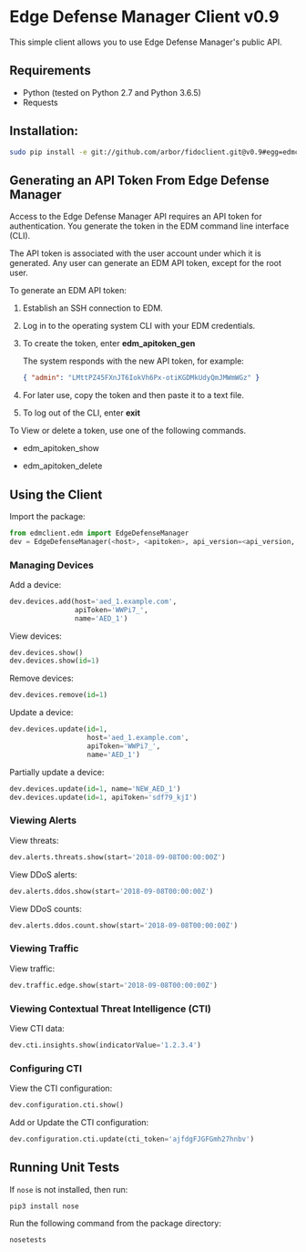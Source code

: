 # Edge Defense Manager Client v0.9

This simple client allows you to use Edge Defense Manager's public API.

## Requirements
* Python (tested on Python 2.7 and Python 3.6.5)
* Requests

## Installation:
```bash
sudo pip install -e git://github.com/arbor/fidoclient.git@v0.9#egg=edmclient
```

## Generating an API Token From Edge Defense Manager

Access to the Edge Defense Manager API requires an API token for authentication. You generate the token in the EDM command line interface (CLI).

The API token is associated with the user account under which it is generated. Any user can generate an EDM API token, except for the root user.

To generate an EDM API token:

1. Establish an SSH connection to EDM.

2. Log in to the operating system CLI with your EDM credentials.

3. To create the token, enter **edm\_apitoken\_gen**
    
    The system responds with the new API token, for example:
    ```json
    { "admin": "LMttPZ45FXnJT6IokVh6Px-otiKGDMkUdyQmJMWmWGz" }
    ```

4. For later use, copy the token and then paste it to a text file.

5. To log out of the CLI, enter **exit**

To View or delete a token, use one of the following commands.

* edm\_apitoken\_show

* edm\_apitoken\_delete

## Using the Client

Import the package:

```python
from edmclient.edm import EdgeDefenseManager
dev = EdgeDefenseManager(<host>, <apitoken>, api_version=<api_version, eg. 'v1'>)
```

### Managing Devices

Add a device:

```python
dev.devices.add(host='aed_1.example.com',
                apiToken='WWPi7_',
                name='AED_1')
```

View devices:

```python
dev.devices.show()
dev.devices.show(id=1)
```

Remove devices:

```python
dev.devices.remove(id=1)
```

Update a device:

```python
dev.devices.update(id=1,
                   host='aed_1.example.com',
                   apiToken='WWPi7_',
                   name='AED_1')
```

Partially update a device:

```python
dev.devices.update(id=1, name='NEW_AED_1')
dev.devices.update(id=1, apiToken='sdf79_kjI')
```

### Viewing Alerts

View threats:

```python
dev.alerts.threats.show(start='2018-09-08T00:00:00Z')
```

View DDoS alerts:

```python
dev.alerts.ddos.show(start='2018-09-08T00:00:00Z')
```

View DDoS counts:

```python
dev.alerts.ddos.count.show(start='2018-09-08T00:00:00Z')
```

### Viewing Traffic

View traffic:

```python
dev.traffic.edge.show(start='2018-09-08T00:00:00Z')
```

### Viewing Contextual Threat Intelligence (CTI)

View CTI data:

```python
dev.cti.insights.show(indicatorValue='1.2.3.4')
```

### Configuring CTI

View the CTI configuration:

```python
dev.configuration.cti.show()
```

Add or Update the CTI configuration:

```python
dev.configuration.cti.update(cti_token='ajfdgFJGFGmh27hnbv')
```

## Running Unit Tests

If `nose` is not installed, then run:

```bash
pip3 install nose
```

Run the following command from the package directory:

```bash
nosetests
```
